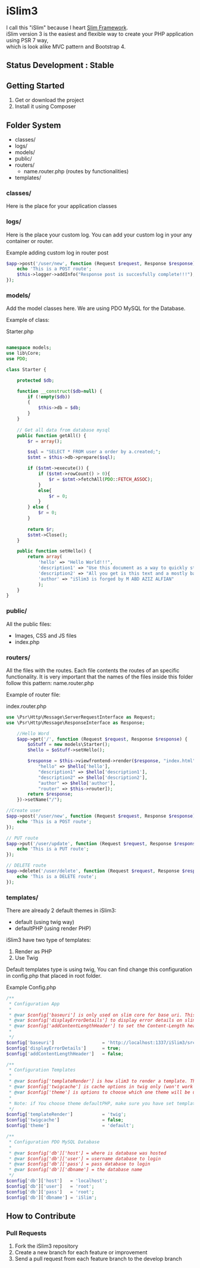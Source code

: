iSlim3
=======

I call this "iSlim" because I heart [Slim Framework](http://www.slimframework.com/).<br>
iSlim version 3 is the easiest and flexible way to create your PHP application using PSR 7 way,<br>
which is look alike MVC pattern and Bootstrap 4.


Status Development : Stable 
---------------


Getting Started
---------------
1. Get or download the project
2. Install it using Composer

Folder System
---------------
* classes/
* logs/
* models/
* public/
* routers/
	* name.router.php (routes by functionalities)
* templates/

### classes/

Here is the place for your application classes

### logs/

Here is the place your custom log.
You can add your custom log in your any container or router.

Example adding custom log in router post
```php
$app->post('/user/new', function (Request $request, Response $response) {
    echo 'This is a POST route';
    $this->logger->addInfo("Response post is succesfully complete!!!");
});
```

### models/

Add the model classes here.
We are using PDO MySQL for the Database.

Example of class:

Starter.php

```php

namespace models;
use lib\Core;
use PDO;

class Starter {

	protected $db;

	function __construct($db=null) {
		if (!empty($db)) 
        {
            $this->db = $db;
        }
	}
	
	// Get all data from database mysql
	public function getAll() {
		$r = array();		

		$sql = "SELECT * FROM user a order by a.created;";
		$stmt = $this->db->prepare($sql);		

		if ($stmt->execute()) {	
            if ($stmt->rowCount() > 0){
                $r = $stmt->fetchAll(PDO::FETCH_ASSOC);
            }
            else{
                $r = 0;
            }          	   	
		} else {
			$r = 0;
		}		
        
		return $r;
        $stmt->Close();
	}

    public function setHello() {
        return array(
			'hello' => "Hello World!!!",
			'description1' => "Use this document as a way to quickly start any new project.",
			'description2' => "All you get is this text and a mostly barebones HTML document.",
			'author' => "iSlim3 is forged by M ABD AZIZ ALFIAN"
			);
    }
}
```

### public/

All the public files:
* Images, CSS and JS files
* index.php

### routers/

All the files with the routes. Each file contents the routes of an specific functionality.
It is very important that the names of the files inside this folder follow this pattern: name.router.php

Example of router file:

index.router.php

```php
use \Psr\Http\Message\ServerRequestInterface as Request;
use \Psr\Http\Message\ResponseInterface as Response;

    //Hello Word
    $app->get('/', function (Request $request, Response $response) {
        $oStuff = new models\Starter();
        $hello = $oStuff->setHello();

        $response = $this->viewfrontend->render($response, "index.html", [
            "hello" => $hello['hello'],
            "description1" => $hello['description1'],
            "description2" => $hello['description2'],
            "author" => $hello['author'],
            "router" => $this->router]);
        return $response;
    })->setName("/");

//Create user
$app->post('/user/new', function (Request $request, Response $response) {
    echo 'This is a POST route';
});

// PUT route
$app->put('/user/update', function (Request $request, Response $response) {
    echo 'This is a PUT route';
});

// DELETE route
$app->delete('/user/delete', function (Request $request, Response $response) {
    echo 'This is a DELETE route';
});
```

### templates/

There are already 2 default themes in iSlim3:
* default (using twig way)
* defaultPHP (using render PHP)

iSlim3 have two type of templates:

1. Render as PHP
2. Use Twig

Default templates type is using twig, You can find change this configuration in config.php that placed in root folder.

Example Config.php
```php
/** 
 * Configuration App
 *
 * @var $config['baseuri'] is only used on slim core for base uri. This was used for override handler not found page
 * @var $config['displayErrorDetails'] to display error details on slim
 * @var $config['addContentLengthHeader'] to set the Content-Length header which makes Slim behave more predictably
 * 
 */
$config['baseuri']                  = 'http://localhost:1337/iSlim3/src/public';
$config['displayErrorDetails']      = true;
$config['addContentLengthHeader']   = false;

/**
 * Configuration Templates
 *
 * @var $config['templateRender'] is how slim3 to render a template. There are two options 'twig' or 'php'
 * @var $config['twigcache'] is cache options in twig only (won't work if you use it on php render)
 * @var $config['theme'] is options to choose which one theme will be use.
 *
 * Note: if You choose theme defaultPHP, make sure you have set templateRender to 'php'
 */
$config['templateRender']           = 'twig';
$config['twigcache']                = false;
$config['theme']                    = 'default';

/** 
 * Configuration PDO MySQL Database
 *
 * @var $config['db']['host'] = where is database was hosted
 * @var $config['db']['user'] = username database to login
 * @var $config['db']['pass'] = pass database to login
 * @var $config['db']['dbname'] = the database name
 */
$config['db']['host']   = 'localhost';
$config['db']['user']   = 'root';
$config['db']['pass']   = 'root';
$config['db']['dbname'] = 'iSlim';
```

How to Contribute
-----------------
### Pull Requests

1. Fork the iSlim3 repository
2. Create a new branch for each feature or improvement
3. Send a pull request from each feature branch to the develop branch